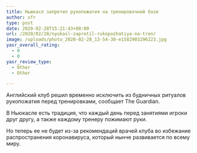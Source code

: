 ```yaml
---
title: Ньюкасл запретил рукопожатия на тренировочной базе
author: xfr
type: post
date: 2020-02-28T15:21:43+00:00
url: /2020/02/28/nyukasl-zapretil-rukopozhatiya-na-tren/
image: /uploads/photo_2020-02-28_13-54-30-e1582903296223.jpg
yasr_overall_rating:
  - 0
  - 0
yasr_review_type:
  - Other
  - Other

---
```

Английский клуб решил временно исключить из будничных ритуалов рукопожатия перед тренировками, сообщает The Guardian.

В Ньюкасле есть традиция, что каждый день перед занятиями игроки друг другу, а также каждому тренеру пожимают руки.

Но теперь ее не будет из-за рекомендаций врачей клуба во избежание распространения коронавируса, который нынче развивается по всему миру.